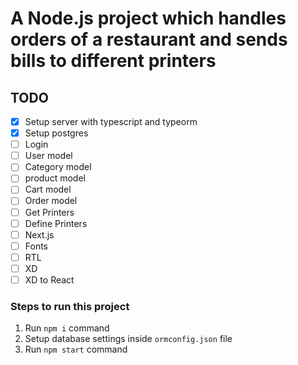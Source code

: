 # A Node.js project which handles orders of a restaurant and sends bills to different printers

## TODO

- [x] Setup server with typescript and typeorm
- [x] Setup postgres
- [ ] Login
- [ ] User model
- [ ] Category model
- [ ] product model
- [ ] Cart model
- [ ] Order model
- [ ] Get Printers
- [ ] Define Printers
- [ ] Next.js
- [ ] Fonts
- [ ] RTL
- [ ] XD
- [ ] XD to React

### Steps to run this project

1. Run `npm i` command
2. Setup database settings inside `ormconfig.json` file
3. Run `npm start` command
